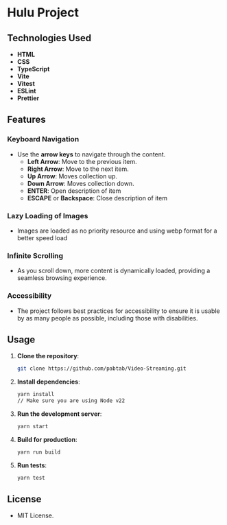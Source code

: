 # Hulu Project

## Technologies Used

- **HTML**
- **CSS**
- **TypeScript**
- **Vite**
- **Vitest**
- **ESLint**
- **Prettier**

## Features

### Keyboard Navigation

- Use the **arrow keys** to navigate through the content.
  - **Left Arrow**: Move to the previous item.
  - **Right Arrow**: Move to the next item.
  - **Up Arrow**: Moves collection up.
  - **Down Arrow**: Moves collection down.
  - **ENTER**: Open description of item
  - **ESCAPE** or **Backspace**: Close description of item

### Lazy Loading of Images

- Images are loaded as no priority resource and using webp format for a better speed load

### Infinite Scrolling

- As you scroll down, more content is dynamically loaded, providing a seamless browsing experience.

### Accessibility

- The project follows best practices for accessibility to ensure it is usable by as many people as possible, including those with disabilities.

## Usage

1. **Clone the repository**:

   ```bash
   git clone https://github.com/pabtab/Video-Streaming.git
   ```

2. **Install dependencies**:

   ```bash
   yarn install
   // Make sure you are using Node v22
   ```

3. **Run the development server**:

   ```bash
   yarn start
   ```

4. **Build for production**:

   ```bash
   yarn run build
   ```

5. **Run tests**:
   ```bash
   yarn test
   ```

## License

- MIT License.

